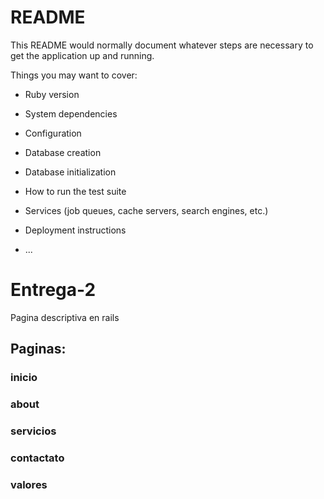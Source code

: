 # README

This README would normally document whatever steps are necessary to get the
application up and running.

Things you may want to cover:

* Ruby version

* System dependencies

* Configuration

* Database creation

* Database initialization

* How to run the test suite

* Services (job queues, cache servers, search engines, etc.)

* Deployment instructions

* ...

# Entrega-2
Pagina descriptiva en rails

## Paginas:
### inicio
### about
### servicios
### contactato
### valores
